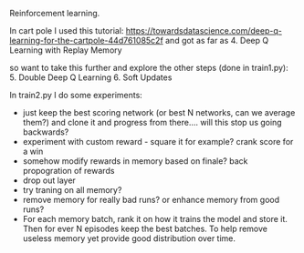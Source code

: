 Reinforcement learning.

In cart pole I used this tutorial:
https://towardsdatascience.com/deep-q-learning-for-the-cartpole-44d761085c2f
and got as far as 4. Deep Q Learning with Replay Memory

so want to take this further and explore the other steps (done in train1.py):
5. Double Deep Q Learning
6. Soft Updates


In train2.py I do some experiments:
- just keep the best scoring network (or best N networks, can we average them?) and clone it and progress from there.... will this stop us going backwards?
- experiment with custom reward - square it for example? crank score for a win
- somehow modify rewards in memory based on finale? back propogration of rewards
- drop out layer
- try traning on all memory?
- remove memory for really bad runs? or enhance memory from good runs?
- For each memory batch, rank it on how it trains the model and store it. Then for ever N episodes keep the best batches. To help remove useless memory yet provide good distribution over time.


